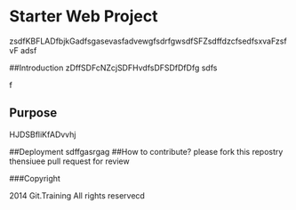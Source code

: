 # Starter Web Project
zsdfKBFLADfbjkGadfsgasevasfadvewgfsdrfgwsdfSFZsdffdzcfsedfsxvaFzsfvF
adsf

##Introduction
zDffSDFcNZcjSDFHvdfsDFSDfDfDfg
sdfs

f
## Purpose
HJDSBfliKfADvvhj

##Deployment
sdffgasrgag
##How to contribute?
please fork this repostry
thensiuee pull request for review


###Copyright

2014 Git.Training All rights reservecd